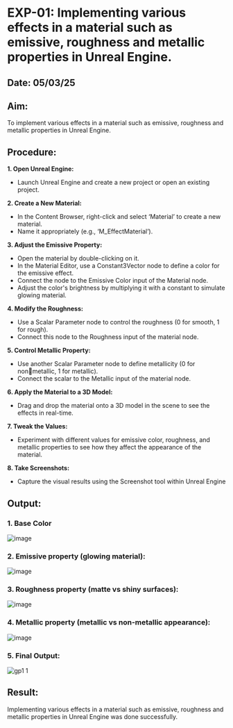 # EXP-01: Implementing various effects in a material such as emissive, roughness and metallic properties in Unreal Engine.
## Date: 05/03/25
## Aim:
To implement various effects in a material such as emissive, roughness and metallic
properties in Unreal Engine.

## Procedure:
**1. Open Unreal Engine:**
* Launch Unreal Engine and create a new project or open an existing project.
  
**2. Create a New Material:**
* In the Content Browser, right-click and select ‘Material’ to create a new material.
* Name it appropriately (e.g., ‘M_EffectMaterial’).

**3. Adjust the Emissive Property:**
* Open the material by double-clicking on it.
* In the Material Editor, use a Constant3Vector node to define a color for the emissive effect.
* Connect the node to the Emissive Color input of the Material node.
* Adjust the color's brightness by multiplying it with a constant to simulate glowing material.
  
**4. Modify the Roughness:**
* Use a Scalar Parameter node to control the roughness (0 for smooth, 1 for rough).
* Connect this node to the Roughness input of the material node.
  
**5. Control Metallic Property:**
* Use another Scalar Parameter node to define metallicity (0 for non￾metallic, 1 for metallic).
* Connect the scalar to the Metallic input of the material node.
  
**6. Apply the Material to a 3D Model:**
* Drag and drop the material onto a 3D model in the scene to see the effects in real-time.
  
**7. Tweak the Values:**
* Experiment with different values for emissive color, roughness, and metallic properties to see how they affect the appearance of the material.
  
**8. Take Screenshots:**
* Capture the visual results using the Screenshot tool within Unreal Engine

## Output:
### 1. Base Color
![image](https://github.com/user-attachments/assets/f8cedde1-d1a2-4c2d-995f-dd5044ca3254)

### 2. Emissive property (glowing material):
![image](https://github.com/user-attachments/assets/f4e7a07b-58d3-49d3-bf9f-6190af8f497a)

### 3. Roughness property (matte vs shiny surfaces):
![image](https://github.com/user-attachments/assets/a567713d-133c-487b-bc9d-9c77959c58b8)

### 4. Metallic property (metallic vs non-metallic appearance):
![image](https://github.com/user-attachments/assets/806dac4a-93b5-4b01-b683-ec4199e9f3db)

### 5. Final Output:
![gp1 1](https://github.com/user-attachments/assets/020fc32f-376a-4bab-9c2d-15a4e0534ed6)

## Result:
Implementing various effects in a material such as emissive, roughness and metallic properties in Unreal Engine was done successfully.
